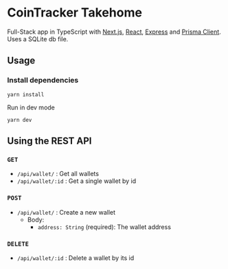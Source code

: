 # CoinTracker Takehome

Full-Stack app in TypeScript with [Next.js](https://nextjs.org/), [React](https://reactjs.org/), [Express](https://expressjs.com/) and [Prisma Client](https://www.prisma.io/docs/reference/tools-and-interfaces/prisma-client). Uses a SQLite db file.

## Usage

### Install dependencies

```
yarn install
```

Run in dev mode

```
yarn dev
```

## Using the REST API

### `GET`

- `/api/wallet/` : Get all wallets
- `/api/wallet/:id` : Get a single wallet by id

### `POST`

- `/api/wallet/` : Create a new wallet
    - Body:
        - `address: String` (required): The wallet address

### `DELETE`
  
- `/api/wallet/:id` : Delete a wallet by its id
